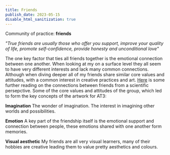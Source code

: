 ```yaml
---
title: Friends
publish_date: 2023-05-15
disable_html_sanitization: true
---
```

Community of practice: **friends** 

*"True friends are usually those who offer you support, improve your quality of life, promote self-confidence, provide honesty and unconditional love"* 

The one key factor that ties all friends together is the emotional connection between one another.  When looking at my on a surface level they all seem to have very different interests and lack many common connections.  Although when diving deeper all of my friends share similar core values and attitudes, with a common interest in creative practices and art.  [Here](https://www.businessinsider.com/common-similarities-between-friends-2018-4#:~:text=Friends%20tend%20to%20share%20similar,hobbies%2C%20beliefs%2C%20and%20interests.) is some further reading on the connections between friends from a scientific persepctive.
Some of the core values and attitudes of the group, which led to form the key concepts of the artwork for AT3: 

**Imagination**
The wonder of imagination.  The interest in imagining other worlds and possibilities. 

**Emotion** 
A key part of the friendship itself is the emotional support and connection between people, these emotions shared with one another form memories. 

**Visual aesthetic** 
My friends are all very visual learners, many of their hobbies are creative leading them to value pretty aesthetics and colours.  


